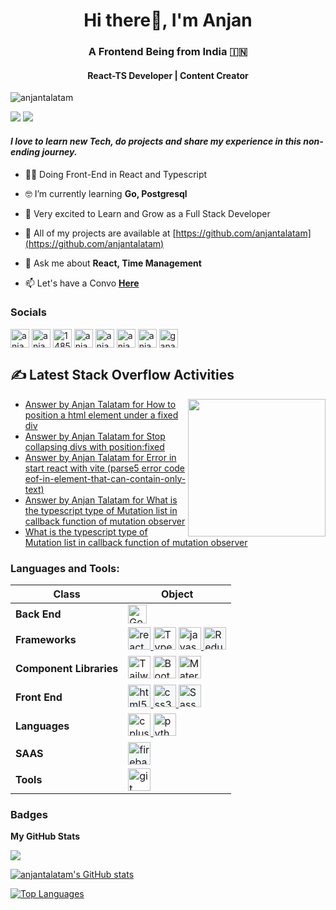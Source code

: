<h1 align="center">Hi there👋, I'm Anjan</h1>
<h3 align="center">A Frontend Being from India 🇮🇳</h3>
<h4 align="center">React-TS Developer | Content Creator</h4>

<p align="left"> <img src="https://komarev.com/ghpvc/?username=anjantalatam&label=Profile%20views&color=0e75b6&style=flat" alt="anjantalatam" /> </p>

<a href="https://www.twitter.com/anjantalatam" target="_blank" rel="noreferrer"><img
src="https://img.shields.io/twitter/follow/anjantalatam?logo=twitter&style=for-the-badge&color=0891b2&labelColor=1c1917"
/></a>
<a href="https://www.github.com/anjantalatam" target="_blank" rel="noreferrer"><img
src="https://img.shields.io/github/followers/anjantalatam?logo=github&style=for-the-badge&color=0891b2&labelColor=1c1917" /></a>

<i><h4>I love to learn new Tech, do projects and share my experience in this non-ending journey.</h4> </i>

- 👨‍💻 Doing Front-End in React and Typescript

- 🤓 I’m currently learning **Go, Postgresql**

- 🚀 Very excited to Learn and Grow as a Full Stack Developer

- 🛄 All of my projects are available at [https://github.com/anjantalatam](https://github.com/anjantalatam)

- 💬 Ask me about **React, Time Management**

- 📫 Let's have a Convo **<a href="https://twitter.com/messages/compose?recipient_id=1289945210852581376" target="_blank"> Here </a>**

### Socials

<p align="left">
 <a href="https://twitter.com/anjantalatam" target="blank"><img align="center" src="https://www.vectorlogo.zone/logos/twitter/twitter-tile.svg" alt="anjantalatam" height="30"/></a>  
 <a href="https://linkedin.com/in/anjan-talatam" target="blank"><img align="center" src="https://www.vectorlogo.zone/logos/linkedin/linkedin-tile.svg" alt="anjan-talatam" height="30" /></a>
  <a href="https://stackoverflow.com/users/14853666" target="blank"><img align="center" src="https://www.vectorlogo.zone/logos/stackoverflow/stackoverflow-icon.svg" alt="14853666" height="30"/></a>
  <a href="https://codepen.io/anjan_17" target="blank"><img align="center" src="https://www.vectorlogo.zone/logos/codepen/codepen-tile.svg" alt="anjan_17" height="30" /></a>
 <!-- codesandbox icon pending  -->
  <a href="https://codesandbox.com/anjan" target="blank"><img align="center" src="https://img.stackshare.io/service/7434/Screen_20Shot_202017-08-11_20at_205.55.05_20AM.png" alt="anjan" height="30" /></a>
 <!-- codeforces icon pending  -->
<a href="https://codeforces.com/profile/anjan2002" target="blank"><img align="center" src="https://d4.alternativeto.net/MzUgaRtofHUytGboDU9H0sEINxkmJU9YdrUBrgGGYQo/rs:fill:40:40:0/g:ce:0:0/YWJzOi8vZGlzdC9pY29ucy9jb2RlZm9yY2VzXzE5NzYwMy5wbmc.png" alt="anjan2002" height="30"/></a>
<a href="https://instagram.com/anjantalatam" target="blank"><img align="center" src="https://www.vectorlogo.zone/logos/instagram/instagram-tile.svg" alt="anjantalatam" height="30" /></a>
<a href="https://www.hackerrank.com/gana2117" target="blank"><img align="center" src="https://cdn.worldvectorlogo.com/logos/hackerrank.svg" alt="gana2117" height="30" /></a>

</p>

## ✍️ Latest Stack Overflow Activities

<img align="right" src = "https://github-readme-stackoverflow.vercel.app/?userID=14853666" height = "220"/>

<!-- STACKOVERFLOW:START -->
- [Answer by Anjan Talatam for How to position a html element under a fixed div](https://stackoverflow.com/questions/22741451/how-to-position-a-html-element-under-a-fixed-div/75995134#75995134)
- [Answer by Anjan Talatam for Stop collapsing divs with position:fixed](https://stackoverflow.com/questions/23083207/stop-collapsing-divs-with-positionfixed/75995051#75995051)
- [Answer by Anjan Talatam for Error in start react with vite &lpar;parse5 error code eof-in-element-that-can-contain-only-text&rpar;](https://stackoverflow.com/questions/73767112/error-in-start-react-with-vite-parse5-error-code-eof-in-element-that-can-contai/75965596#75965596)
- [Answer by Anjan Talatam for What is the typescript type of Mutation list in callback function of mutation observer](https://stackoverflow.com/questions/75965295/what-is-the-typescript-type-of-mutation-list-in-callback-function-of-mutation-ob/75965296#75965296)
- [What is the typescript type of Mutation list in callback function of mutation observer](https://stackoverflow.com/questions/75965295/what-is-the-typescript-type-of-mutation-list-in-callback-function-of-mutation-ob)
<!-- STACKOVERFLOW:END -->

<h3 align="left">Languages and Tools:</h3>
<p align="left">

| Class                   | Object                                                                                                                                                                                                                                                                                                                                                                                                                                                                                                                                                                                                                                                                                                                                                                                                                                                                                                                                                                                                |
| ----------------------- | ----------------------------------------------------------------------------------------------------------------------------------------------------------------------------------------------------------------------------------------------------------------------------------------------------------------------------------------------------------------------------------------------------------------------------------------------------------------------------------------------------------------------------------------------------------------------------------------------------------------------------------------------------------------------------------------------------------------------------------------------------------------------------------------------------------------------------------------------------------------------------------------------------------------------------------------------------------------------------------------------------- |
| **Back End**            | <a href="https://go.dev/doc/" target="_blank" rel="noreferrer"><img src="https://www.vectorlogo.zone/logos/golang/golang-official.svg" height="30" alt="Go" /></a>                                                                                                                                                                                                                                                                                                                                                                                                                                                                                                                                                                                                                                                                                                                                                                             |
| **Frameworks**          | <a href="https://reactjs.org/" target="_blank"> <img src="https://cdn.worldvectorlogo.com/logos/react-2.svg" alt="react" height="36" style="background:#f5f8fa" /> </a> <a href="https://www.typescriptlang.org/" target="_blank" rel="noreferrer"><img src="https://cdn.worldvectorlogo.com/logos/typescript.svg" height="36" alt="TypeScript" /></a> <a href="https://developer.mozilla.org/en-US/docs/Web/JavaScript" target="_blank"> <img src="https://cdn.worldvectorlogo.com/logos/logo-javascript.svg" alt="javascript" height="36"/> </a> <a href="https://redux.js.org/" target="_blank" rel="noreferrer"><img src="https://cdn.worldvectorlogo.com/logos/redux.svg" height="36" alt="Redux" style="background:#f5f8fa" /></a> |
| **Component Libraries** | <a href="https://tailwindcss.com/" target="_blank" rel="noreferrer"><img src="https://www.vectorlogo.zone/logos/tailwindcss/tailwindcss-icon.svg" height="36" alt="TailwindCSS" /></a> <a href="https://getbootstrap.com/" target="_blank" rel="noreferrer"><img src="https://cdn.worldvectorlogo.com/logos/bootstrap-5-1.svg" height="36" alt="Bootstrap" /></a> <a href="https://mui.com/" target="_blank" rel="noreferrer"><img src="https://cdn.worldvectorlogo.com/logos/material-ui-1.svg" height="36" alt="Material UI" /></a>                                                                                                                                                                                                                                                                |
| **Front End**           | <a href="https://www.w3.org/html/" target="_blank"> <img src="https://www.vectorlogo.zone/logos/w3_html5/w3_html5-icon.svg" alt="html5" height="36" style="background:#f5f8fa"/> </a><a href="https://www.w3schools.com/css/" target="_blank"> <img src="https://www.vectorlogo.zone/logos/w3_css/w3_css-icon.svg" alt="css3" height="36" style="background:#f5f8fa"/> </a> <a href="https://sass-lang.com/" target="_blank" rel="noreferrer"><img src="https://www.vectorlogo.zone/logos/sass-lang/sass-lang-icon.svg" height="36" alt="Sass" style="background:#f5f8fa" /></a>                                                                                                                                                                                                                                                             |
| **Languages**           | <a href="https://www.w3schools.com/cpp/" target="_blank"> <img src="https://cdn.worldvectorlogo.com/logos/c.svg" alt="cplusplus" height="36"/> </a><a href="https://www.python.org" target="_blank"> <img src="https://cdn.worldvectorlogo.com/logos/python-5.svg" alt="python" height="36" /> </a>                                                                                                                                                                                                                                                                                                                                                                                                                                                                                                                                                                                |
| **SAAS**                | <a href="https://firebase.google.com/" target="_blank" rel="noreferrer"> <img src="https://www.vectorlogo.zone/logos/firebase/firebase-icon.svg" alt="firebase" height="36" style="background:#f5f8fa"/> </a>                                                                                                                                                                                                                                                                                                                                                                                                                                                                                                                                                                                                                                                                                                                                                                              |
| **Tools**               | <a href="https://git-scm.com/" target="_blank"> <img src="https://www.vectorlogo.zone/logos/git-scm/git-scm-icon.svg" alt="git" height="36"/> </a>                                                                                                                                                                                                                                                                                                                                                                                                                                                                                                                                                                                                                                                                                                                                                                                                                                         |

</p></a>

### Badges

<b>My GitHub Stats</b>

<a href="http://www.github.com/anjantalatam"><img src="https://github-readme-streak-stats.herokuapp.com/?user=anjantalatam&stroke=ffffff&background=1c1917&ring=0891b2&fire=0891b2&currStreakNum=ffffff&currStreakLabel=0891b2&sideNums=ffffff&sideLabels=ffffff&dates=ffffff&hide_border=true" /></a>

<!-- commits graph not working -->
<!-- <a href="http://www.github.com/anjantalatam"><img src="https://activity-graph.herokuapp.com/graph?username=anjantalatam&bg_color=1c1917&color=ffffff&line=0891b2&point=ffffff&area_color=1c1917&area=true&hide_border=true&custom_title=GitHub%20Commits%20Graph" alt="GitHub Commits Graph" /></a> -->

<a href="http://www.github.com/anjantalatam"><img src="https://github-readme-stats.vercel.app/api?username=anjantalatam&show_icons=true&hide=contribs&title_color=0891b2&text_color=ffffff&icon_color=0891b2&bg_color=1c1917&hide_border=true&show_icons=true" alt="anjantalatam's GitHub stats" /></a>

<a href="https://github.com/anjantalatam" align="left"><img src="https://github-readme-stats.vercel.app/api/top-langs/?username=anjantalatam&langs_count=10&title_color=0891b2&text_color=ffffff&icon_color=0891b2&bg_color=1c1917&hide_border=true&locale=en&custom_title=Top%20%Languages" alt="Top Languages" /></a>

<!-- Icon sources: https://www.vectorlogo.zone/?q= https://worldvectorlogo.com/  -->
